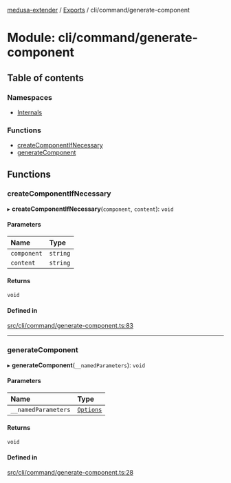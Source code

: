 [medusa-extender](../README.md) / [Exports](../modules.md) / cli/command/generate-component

# Module: cli/command/generate-component

## Table of contents

### Namespaces

- [Internals](cli_command_generate_component.Internals.md)

### Functions

- [createComponentIfNecessary](cli_command_generate_component.md#createcomponentifnecessary)
- [generateComponent](cli_command_generate_component.md#generatecomponent)

## Functions

### createComponentIfNecessary

▸ **createComponentIfNecessary**(`component`, `content`): `void`

#### Parameters

| Name | Type |
| :------ | :------ |
| `component` | `string` |
| `content` | `string` |

#### Returns

`void`

#### Defined in

[src/cli/command/generate-component.ts:83](https://github.com/adrien2p/medusa-extender/blob/4c4f0f5/src/cli/command/generate-component.ts#L83)

___

### generateComponent

▸ **generateComponent**(`__namedParameters`): `void`

#### Parameters

| Name | Type |
| :------ | :------ |
| `__namedParameters` | [`Options`](cli_command_generate_component.Internals.md#options) |

#### Returns

`void`

#### Defined in

[src/cli/command/generate-component.ts:28](https://github.com/adrien2p/medusa-extender/blob/4c4f0f5/src/cli/command/generate-component.ts#L28)
